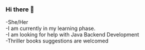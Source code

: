 ### Hi there 👋
-She/Her <br>
-I am currently in my learning phase. <br>
-I am looking for help with Java Backend Development <br>
-Thriller books suggestions are welcomed  <br>
<!--
**Janhvibabani/Janhvibabani** is a ✨ _special_ ✨ repository because its `README.md` (this file) appears on your GitHub profile.

Here are some ideas to get you started:

- 🔭 I’m currently working on ...
- 🌱 I’m currently learning ...
- 👯 I’m looking to collaborate on ...
- 🤔 I’m looking for help with ...
- 💬 Ask me about ...
- 📫 How to reach me: ...
- 😄 Pronouns: ...
- ⚡ Fun fact: ...
-->
